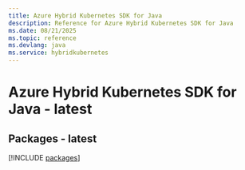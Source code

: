 ```yaml
---
title: Azure Hybrid Kubernetes SDK for Java
description: Reference for Azure Hybrid Kubernetes SDK for Java
ms.date: 08/21/2025
ms.topic: reference
ms.devlang: java
ms.service: hybridkubernetes
---
```

# Azure Hybrid Kubernetes SDK for Java - latest
## Packages - latest
[!INCLUDE [packages](hybrid-kubernetes-index.md)]